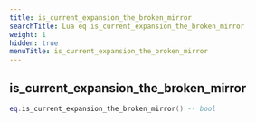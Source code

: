 ```yaml
---
title: is_current_expansion_the_broken_mirror
searchTitle: Lua eq is_current_expansion_the_broken_mirror
weight: 1
hidden: true
menuTitle: is_current_expansion_the_broken_mirror
---
```

## is_current_expansion_the_broken_mirror
```lua
eq.is_current_expansion_the_broken_mirror() -- bool
```